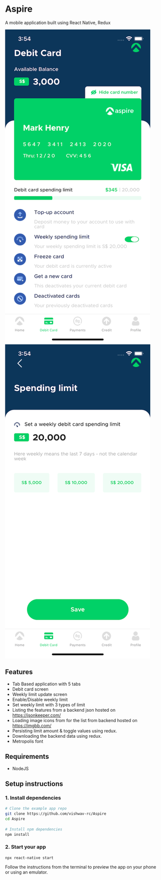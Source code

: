 # Aspire

A mobile application built using React Native, Redux

![screenshots of example app](/screenshots/ios/SS_1.png) ![screenshots of example app](/screenshots/ios/SS_2.png)

## Features

- Tab Based application with 5 tabs
- Debit card screen
- Weekly limit update screen
- Enable/Disable weekly limit
- Set weekly limit with 3 types of limit
- Listing the features from a backend json hosted on https://jsonkeeper.com/
- Loading image icons from for the list from backend hosted on https://imgbb.com/
- Persisting limit amount & toggle values using redux.
- Downloading the backend data using redux.
- Metropolis font

## Requirements

- NodeJS

## Setup instructions

### 1. Install dependencies

```sh
# Clone the example app repo
git clone https://github.com/vishwav-rc/Aspire
cd Aspire

# Install npm dependencies
npm install
```

### 2. Start your app

```
npx react-native start
```

Follow the instructions from the terminal to preview the app on your phone or using an emulator.
